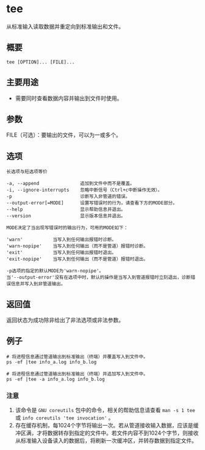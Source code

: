 #  tee

从标准输入读取数据并重定向到标准输出和文件。

##  概要

    
    
    tee [OPTION]... [FILE]...
    

##  主要用途

  * 需要同时查看数据内容并输出到文件时使用。 

##  参数

FILE（可选）：要输出的文件，可以为一或多个。

##  选项

    
    
    长选项与短选项等价
    
    -a, --append               追加到文件中而不是覆盖。
    -i, --ignore-interrupts    忽略中断信号（Ctrl+c中断操作无效）。
    -p                         诊断写入非管道的错误。
    --output-error[=MODE]      设置写错误时的行为，请查看下方的MODE部分。
    --help                     显示帮助信息并退出。
    --version                  显示版本信息并退出。
    
    MODE决定了当出现写错误时的输出行为，可用的MODE如下：
    
    'warn'           当写入到任何输出报错时诊断。
    'warn-nopipe'    当写入到任何输出（而不是管道）报错时诊断。
    'exit'           当写入到任何输出报错时退出。
    'exit-nopipe'    当写入到任何输出（而不是管道）报错时退出。
    
    -p选项的指定的默认MODE为'warn-nopipe'。
    当'--output-error'没有在选项中时，默认的操作是当写入到管道报错时立刻退出，诊断错误信息并写入到非管道输出。
    

##  返回值

返回状态为成功除非给出了非法选项或非法参数。

##  例子

    
    
    # 将进程信息通过管道输出到标准输出（终端）并覆盖写入到文件中。
    ps -ef |tee info_a.log info_b.log
    
    # 将进程信息通过管道输出到标准输出（终端）并追加写入到文件中。
    ps -ef |tee -a info_a.log info_b.log
    

###  注意

  1. 该命令是 ` GNU coreutils ` 包中的命令，相关的帮助信息请查看 ` man -s 1 tee ` 或 ` info coreutils 'tee invocation' ` 。 
  2. 存在缓存机制，每1024个字节将输出一次。若从管道接收输入数据，应该是缓冲区满，才将数据转存到指定的文件中。若文件内容不到1024个字节，则接收从标准输入设备读入的数据后，将刷新一次缓冲区，并转存数据到指定文件。 

